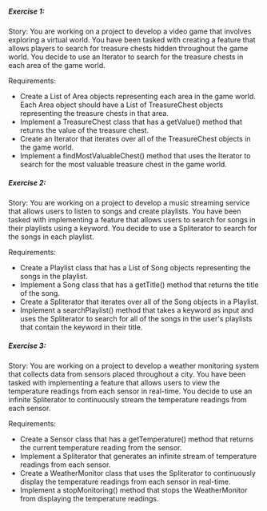 ##### Exercise 1:

Story: You are working on a project to develop a video game that involves exploring a virtual world. You have been tasked with creating a feature that allows players to search for treasure chests hidden throughout the game world. You decide to use an Iterator to search for the treasure chests in each area of the game world.

Requirements:

- Create a List of Area objects representing each area in the game world. Each Area object should have a List of TreasureChest objects representing the treasure chests in that area.
- Implement a TreasureChest class that has a getValue() method that returns the value of the treasure chest.
- Create an Iterator that iterates over all of the TreasureChest objects in the game world. 
- Implement a findMostValuableChest() method that uses the Iterator to search for the most valuable treasure chest in the game world.

##### Exercise 2:

Story: You are working on a project to develop a music streaming service that allows users to listen to songs and create playlists. You have been tasked with implementing a feature that allows users to search for songs in their playlists using a keyword. You decide to use a Spliterator to search for the songs in each playlist.

Requirements:

- Create a Playlist class that has a List of Song objects representing the songs in the playlist.
- Implement a Song class that has a getTitle() method that returns the title of the song.
- Create a Spliterator that iterates over all of the Song objects in a Playlist.
- Implement a searchPlaylist() method that takes a keyword as input and uses the Spliterator to search for all of the songs in the user's playlists that contain the keyword in their title.

##### Exercise 3:

Story: You are working on a project to develop a weather monitoring system that collects data from sensors placed throughout a city. You have been tasked with implementing a feature that allows users to view the temperature readings from each sensor in real-time. You decide to use an infinite Spliterator to continuously stream the temperature readings from each sensor.

Requirements:

- Create a Sensor class that has a getTemperature() method that returns the current temperature reading from the sensor.
- Implement a Spliterator that generates an infinite stream of temperature readings from each sensor.
- Create a WeatherMonitor class that uses the Spliterator to continuously display the temperature readings from each sensor in real-time.
- Implement a stopMonitoring() method that stops the WeatherMonitor from displaying the temperature readings.